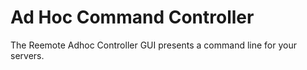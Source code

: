 # Ad Hoc Command Controller

The Reemote Adhoc Controller GUI presents a command line for your servers.

